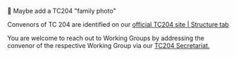 <!-- contact-us.md -->

🚧 Maybe add a TC204 "family photo"

Convenors of TC 204 are identified on our [official TC204 site | Structure tab](https://www.iso.org/committee/54706.html)

You are welcome to reach out to Working Groups by addressing the convenor of the respective Working Group via our [TC204 Secretariat.](https://www.iso.org/committee/54706.html#secretariat)
